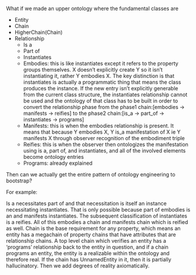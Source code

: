 What if we made an upper ontology where the fundamental classes are

- Entity
- Chain
- HigherChain(Chain)
- Relationship
  - Is a
  - Part of
  - Instantiates
  - Embodies: this is like instantiates except it refers to the property groups themselves. X doesn’t explicitly create Y so it isn’t instantiating it, rather Y embodies X. The key distinction is that instantiates is actually a programmatic thing that means the class produces the instance. If the new entry isn’t explicitly generable from the current class structure, the instantiates relationship cannot be used and the ontology of that class has to be built in order to convert the relationship phase from the phase1 chain:[embodies -> manifests -> reifies] to the phase2 chain:[is_a -> part_of -> instantiates -> programs] 
  - Manifests: this is when the embodies relationship is present. It means that because Y embodies X, Y is_a manifestation of X ie Y manifests X through observer recognition of the embodiment triple
  - Reifies: this is when the observer then ontologizes the manifestation using is a, part of, and instantiates, and all of the involved elements become ontology entries
  - Programs: already explained

Then can we actually get the entire pattern of ontology engineering to bootstrap? 

For example:

Is a necessitates part of and that necessitation is itself an instance necessitating instantiates. That is only possible because part of embodies is an and manifests instantiates. The subsequent classification of instantiates is a reifies. All of this embodies a chain and manifests chain which is reified as well. Chain is the base requirement for any property, which means an entity has a megachain of property chains that have attributes that are relationship chains. A top level chain which verifies an entity has a ‘programs’ relationship back to the entity in question, and if a chain programs an entity, the entity is a realizable within the ontology and therefore real. If the chain has UnnamedEntity in it, then it is partially hallucinatory. Then we add degrees of reality axiomatically.
